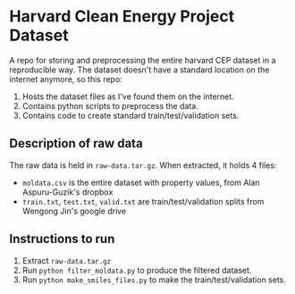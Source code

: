 # Harvard Clean Energy Project Dataset

A repo for storing and preprocessing the entire harvard CEP dataset in a reproducible way.
The dataset doesn't have a standard location on the internet anymore, so this repo:

1. Hosts the dataset files as I've found them on the internet.
2. Contains python scripts to preprocess the data.
3. Contains code to create standard train/test/validation sets.

## Description of raw data

The raw data is held in `raw-data.tar.gz`.
When extracted, it holds 4 files:

- `moldata.csv` is the entire dataset with property values,
  from Alan Aspuru-Guzik's dropbox
- `train.txt`, `test.txt`, `valid.txt` are train/test/validation splits
  from Wengong Jin's google drive

## Instructions to run

1. Extract `raw-data.tar.gz`
2. Run `python filter_moldata.py` to produce the filtered dataset.
3. Run `python make_smiles_files.py` to make the train/test/validation sets.
